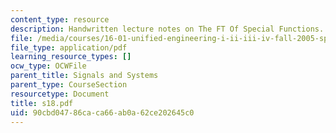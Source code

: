 ```yaml
---
content_type: resource
description: Handwritten lecture notes on The FT Of Special Functions.
file: /media/courses/16-01-unified-engineering-i-ii-iii-iv-fall-2005-spring-2006/90cbd04786caca66ab0a62ce202645c0_s18.pdf
file_type: application/pdf
learning_resource_types: []
ocw_type: OCWFile
parent_title: Signals and Systems
parent_type: CourseSection
resourcetype: Document
title: s18.pdf
uid: 90cbd047-86ca-ca66-ab0a-62ce202645c0
---
```

